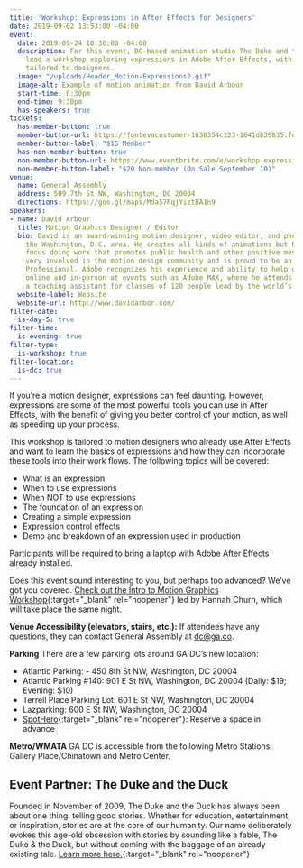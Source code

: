 ```yaml
---
title: 'Workshop: Expressions in After Effects for Designers'
date: 2019-09-02 13:53:00 -04:00
event:
  date: 2019-09-24 18:30:00 -04:00
  description: For this event, DC-based animation studio The Duke and the Duck will
    lead a workshop exploring expressions in Adobe After Effects, with a curriculum
    tailored to designers.
  image: "/uploads/Header_Motion-Expressions2.gif"
  image-alt: Example of motion animation from David Arbour
  start-time: 6:30pm
  end-time: 9:30pm
  has-speakers: true
tickets:
  has-member-button: true
  member-button-url: https://fontevacustomer-1638354c123-1641d839835.force.com/services/oauth2/authorize?client_id=3MVG9nthuDc9owbcOq7_07W.HriOQQPWTbMkrpOla.ajDQlTHf4_uby_mhwylcX.mJBU2O2SppTiZMS0J_HJd&response_type=code&redirect_uri=https://ikit.aiga.org/ikit_national_util/ikit-national-util-sso-redirect/&state=https%3A%2F%2Fdc.aiga.org%2Fevent%2Fworkshop-expressions-in-after-effects-for-designers%2F%3Fredirect_source%3Deventbrite_register
  member-button-label: "$15 Member"
  has-non-member-button: true
  non-member-button-url: https://www.eventbrite.com/e/workshop-expressions-in-after-effects-for-designers-tickets-71299423495
  non-member-button-label: "$20 Non-member (On Sale September 10)"
venue:
  name: General Assembly
  address: 509 7th St NW, Washington, DC 20004
  directions: https://goo.gl/maps/Mda57RqjYiztBA1n9
speakers:
- name: David Arbour
  title: Motion Graphics Designer / Editor
  bio: David is an award-winning motion designer, video editor, and photographer in
    the Washington, D.C. area. He creates all kinds of animations but has found a
    focus doing work that promotes public health and other positive messages. He is
    very involved in the motion design community and is proud to be an Adobe Community
    Professional. Adobe recognizes his experience and ability to help others, both
    online and in-person at events such as Adobe MAX, where he attends annually as
    a teaching assistant for classes of 120 people lead by the world’s top Adobe trainers.
  website-label: Website
  website-url: http://www.davidarbor.com/
filter-date:
  is-day-5: true
filter-time:
  is-evening: true
filter-type:
  is-workshop: true
filter-location:
  is-dc: true
---
```


If you’re a motion designer, expressions can feel daunting. However, expressions are some of the most powerful tools you can use in After Effects, with the benefit of giving you better control of your motion, as well as speeding up your process.

This workshop is tailored to motion designers who already use After Effects and want to learn the basics of expressions and how they can incorporate these tools into their work flows. The following topics will be covered:
* What is an expression
* When to use expressions
* When NOT to use expressions
* The foundation of an expression
* Creating a simple expression
* Expression control effects
* Demo and breakdown of an expression used in production

Participants will be required to bring a laptop with Adobe After Effects already installed.  

Does this event sound interesting to you, but perhaps too advanced? We’ve got you covered. [Check out the Intro to Motion Graphics Workshop](https://www.dcdesignweek.org/events/workshop-intro-to-animation-for-designers/){:target="_blank" rel="noopener"} led by Hannah Churn, which will take place the same night.

**Venue Accessibility (elevators, stairs, etc.):** If attendees have any questions, they can contact General Assembly at dc@ga.co.

**Parking** There are a few parking lots around GA DC’s new location:
* Atlantic Parking: - 450 8th St NW, Washington, DC 20004
* Atlantic Parking #140: 901 E St NW, Washington, DC 20004
(Daily: $19; Evening: $10)
* Terrell Place Parking Lot: 601 E St NW, Washington, DC 20004
* Lazparking: 600 E St NW, Washington, DC 20004
* [SpotHero](spothero.com){:target="_blank" rel="noopener"}: Reserve a space in advance

**Metro/WMATA** GA DC is accessible from the following Metro Stations: Gallery Place/Chinatown and Metro Center.

## Event Partner: The Duke and the Duck
Founded in November of 2009, The Duke and the Duck has always been about one thing: telling good stories. Whether for education, entertainment, or inspiration, stories are at the core of our humanity. Our name deliberately evokes this age-old obsession with stories by sounding like a fable, The Duke & the Duck, but without coming with the baggage of an already existing tale. [Learn more here.](https://www.dukeduck.com){:target="_blank" rel="noopener"}